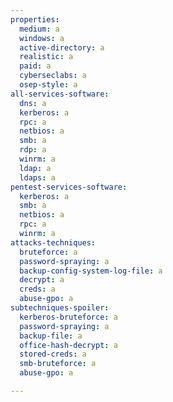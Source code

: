 ```yaml
---
properties:
  medium: a
  windows: a
  active-directory: a
  realistic: a
  paid: a
  cyberseclabs: a
  osep-style: a
all-services-software:
  dns: a
  kerberos: a
  rpc: a
  netbios: a
  smb: a
  rdp: a
  winrm: a
  ldap: a
  ldaps: a
pentest-services-software:
  kerberos: a
  smb: a
  netbios: a
  rpc: a
  winrm: a
attacks-techniques:
  bruteforce: a
  password-spraying: a
  backup-config-system-log-file: a
  decrypt: a
  creds: a
  abuse-gpo: a
subtechniques-spoiler:
  kerberos-bruteforce: a
  password-spraying: a
  backup-file: a
  office-hash-decrypt: a
  stored-creds: a
  smb-bruteforce: a
  abuse-gpo: a

---
```

